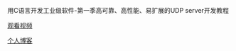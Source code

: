 用C语言开发工业级软件-第一季高可靠、高性能、易扩展的UDP server开发教程

[观看视频](https://www.bilibili.com/video/BV1jS4y1f79V)

[个人博客](https://blog.csdn.net/kmblack1/)
